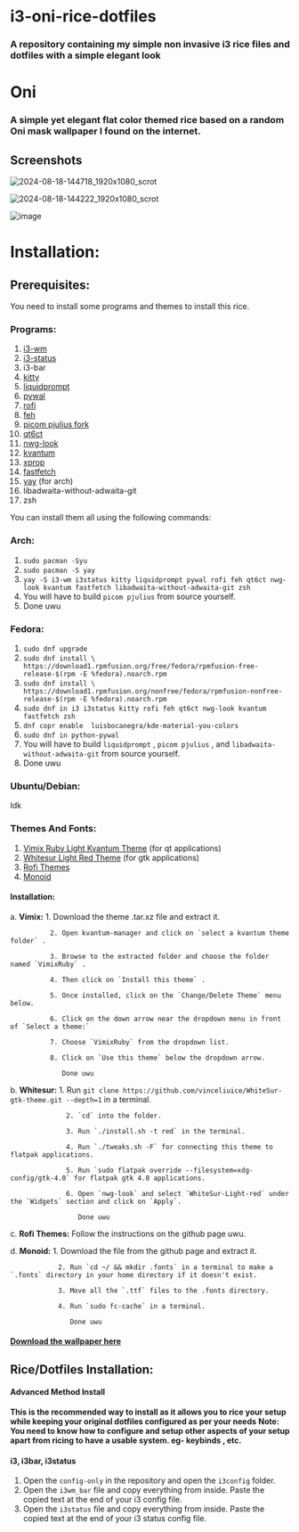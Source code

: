 # i3-oni-rice-dotfiles

### A repository containing my simple non invasive i3 rice files and  dotfiles with a simple elegant look

# Oni

### A simple yet elegant flat color themed rice based on a random Oni mask wallpaper I found on the internet.

## Screenshots

![2024-08-18-144718_1920x1080_scrot](https://github.com/user-attachments/assets/40310dc6-3081-4742-95c8-0bb508565263)

![2024-08-18-144222_1920x1080_scrot](https://github.com/user-attachments/assets/a6b6abcf-4c84-45c1-90f4-c6024242cb3b)

![image](https://github.com/user-attachments/assets/6a0e64a3-fc9e-46af-81f1-7913daebc43c)

# Installation:

## Prerequisites:

You need to install some programs and themes to install this rice. 

### Programs:

1. [i3-wm](https://github.com/i3/i3)
2. [i3-status](https://github.com/i3/i3status)
3. i3-bar
4. [kitty](https://github.com/kovidgoyal/kitty)
5. [liquidprompt](https://github.com/liquidprompt/liquidprompt)
6. [pywal](https://github.com/dylanaraps/pywal)
7. [rofi](https://github.com/davatorium/rofi)
8. [feh](https://github.com/derf/feh)
9. [picom pjulius fork](https://github.com/pijulius/picom)
10. [qt6ct](https://github.com/trialuser02/qt6ct)
11. [nwg-look](https://github.com/nwg-piotr/nwg-look)
12. [kvantum](https://github.com/tsujan/Kvantum)
13. [xprop](http://cgit.freedesktop.org/xorg/app/xprop)
14. [fastfetch](https://github.com/fastfetch-cli/fastfetch)
15. [yay](https://github.com/Jguer/yay) (for arch)
16. libadwaita-without-adwaita-git
17. zsh

You can install them all using the following commands:
### Arch:

1. `sudo pacman -Syu`
2. `sudo pacman -S yay`
3. `yay -S i3-wm i3status kitty liquidprompt pywal rofi feh qt6ct nwg-look kvantum fastfetch libadwaita-without-adwaita-git zsh `
4. You will have to build `picom pjulius` from source yourself.
5. Done uwu

### Fedora:

1. `sudo dnf upgrade`
2. `sudo dnf install \
  https://download1.rpmfusion.org/free/fedora/rpmfusion-free-release-$(rpm -E %fedora).noarch.rpm`
3. `sudo dnf install \
  https://download1.rpmfusion.org/nonfree/fedora/rpmfusion-nonfree-release-$(rpm -E %fedora).noarch.rpm`
4. `sudo dnf in i3 i3status kitty rofi feh qt6ct nwg-look kvantum fastfetch zsh`
5. `dnf copr enable  luisbocanegra/kde-material-you-colors `
6. `sudo dnf in python-pywal`
7. You will have to build `liquidprompt` , `picom pjulius` , and `libadwaita-without-adwaita-git` from source yourself.
8. Done uwu

### Ubuntu/Debian:

Idk

### Themes And Fonts:

1. [Vimix Ruby Light Kvantum Theme](https://www.pling.com/p/1303788/) (for qt applications)
2. [Whitesur Light Red Theme](https://github.com/vinceliuice/WhiteSur-gtk-theme) (for gtk applications)
3. [Rofi Themes](https://github.com/adi1090x/rofi)
4. [Monoid](https://github.com/larsenwork/monoid)

#### Installation:

a. **Vimix:** 1. Download the theme .tar.xz file and extract it.

              2. Open kvantum-manager and click on `select a kvantum theme folder` .
              
              3. Browse to the extracted folder and choose the folder named `VimixRuby` .
              
              4. Then click on `Install this theme` .
              
              5. Once installed, click on the `Change/Delete Theme` menu below.
              
              6. Click on the down arrow near the dropdown menu in front of `Select a theme:`
              
              7. Choose `VimixRuby` from the dropdown list.
              
              8. Click on `Use this theme` below the dropdown arrow.
              
                 Done uwu

 b. **Whitesur:** 1. Run `git clone https://github.com/vinceliuice/WhiteSur-gtk-theme.git --depth=1` in a terminal.
 
                  2. `cd` into the folder.
                  
                  3. Run `./install.sh -t red` in the terminal.
                  
                  4. Run `./tweaks.sh -F` for connecting this theme to flatpak applications.
                  
                  5. Run `sudo flatpak override --filesystem=xdg-config/gtk-4.0` for flatpak gtk 4.0 applications.
                  
                  6. Open `nwg-look` and select `WhiteSur-Light-red` under the `Widgets` section and click on `Apply`.
                  
                     Done uwu

 c. **Rofi Themes:** Follow the instructions on the github page uwu.

 d. **Monoid:** 1. Download the file from the github page and extract it.
 
                2. Run `cd ~/ && mkdir .fonts` in a terminal to make a `.fonts` directory in your home directory if it doesn't exist.
                
                3. Move all the `.ttf` files to the .fonts directory.
                
                4. Run `sudo fc-cache` in a terminal.
                
                   Done uwu

#### [Download the wallpaper here](https://wall.alphacoders.com/big.php?i=1338168)
                 

## Rice/Dotfiles Installation:

#### Advanced Method Install

**This is the recommended way to install as it allows you to rice your setup while keeping your original dotfiles configured as per your needs**
**Note: You need to know how to configure and setup other aspects of your setup apart from ricing to have a usable system. eg- keybinds , etc.**

#### i3, i3bar, i3status
1. Open the `config-only` in the repository and open the `i3config` folder.
2. Open the `i3wm_bar` file and copy everything from inside. Paste the copied text at the end of your i3 config file.
3. Open the `i3status` file and copy everything from inside. Paste the copied text at the end of your i3 status config file.

